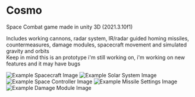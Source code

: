 # Cosmo
Space Combat game made in unity 3D (2021.3.10f1)<br>

Includes working cannons, radar system, IR/radar guided homing missiles, countermeasures, damage modules, spacecraft movement and simulated gravity and orbits<br>
Keep in mind this is an prototype i'm still working on, i'm working on new features and it may have bugs

![Example Spacecraft Image](https://github.com/Kheeto/Unity-SCS/blob/main/.github/space%20game%20test.PNG)
![Example Solar System Image](https://github.com/Kheeto/Unity-SCS/blob/main/.github/solar%20system%20test.PNG)
![Example Space Controller Image](https://github.com/Kheeto/Unity-SCS/blob/main/.github/ship%20inspector.PNG)
![Example Missile Settings Image](https://github.com/Kheeto/Unity-SCS/blob/main/.github/missile%20inspector.PNG)
![Example Damage Module Image](https://github.com/Kheeto/Unity-SCS/blob/main/.github/module%20inspector.PNG)

